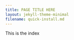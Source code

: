 ```yaml
---
title: PAGE TITLE HERE
layout: jekyll-theme-minimal
filename: quick-install.md
--- 
```


This is the index
